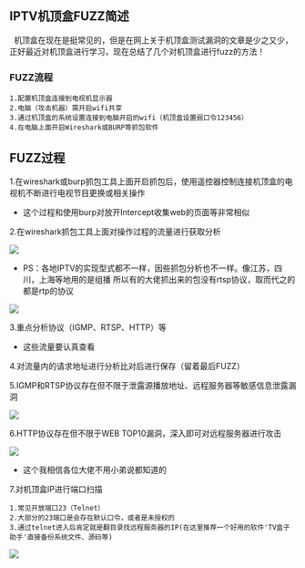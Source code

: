 ## IPTV机顶盒FUZZ简述

   机顶盒在现在是挺常见的，但是在网上关于机顶盒测试漏洞的文章是少之又少，正好最近对机顶盒进行学习，现在总结了几个对机顶盒进行fuzz的方法！
  


### FUZZ流程

```
1.配置机顶盒连接到电视机显示器
2.电脑（攻击机器）需开启wifi共享
3.通过机顶盒的系统设置连接到电脑开启的wifi（机顶盒设置弱口令123456）
4.在电脑上面开启Wireshark或BURP等抓包软件
```

## FUZZ过程
1.在wireshark或burp抓包工具上面开启抓包后，使用遥控器控制连接机顶盒的电视机不断进行电视节目更换或相关操作

* 这个过程和使用burp对放开Intercept收集web的页面等非常相似


2.在wireshark抓包工具上面对操作过程的流量进行获取分析

<img src="http://upload.ouliu.net/i/20171115171008lwigc.png"  />

* PS：各地IPTV的实现型式都不一样，因些抓包分析也不一样。像江苏，四川，上海等地用的是组播 所以有的大佬抓出来的包没有rtsp协议，取而代之的都是rtp的协议

<img src="http://upload.ouliu.net/i/20171115194947bwj6m.jpeg"  />



3.重点分析协议（IGMP、RTSP、HTTP）等

* 这些流量要认真查看




4.对流量内的请求地址进行分析比对后进行保存（留着最后FUZZ）


5.IGMP和RTSP协议存在但不限于泄露源播放地址、远程服务器等敏感信息泄露漏洞

<img src="http://upload.ouliu.net/i/2017111517085897w2o.jpeg"  />


6.HTTP协议存在但不限于WEB TOP10漏洞，深入即可对远程服务器进行攻击

<img src="http://upload.ouliu.net/i/20171115170656ryiki.png"  />

* 这个我相信各位大佬不用小弟说都知道的



7.对机顶盒IP进行端口扫描

```
1.常见开放端口23（Telnet）
2.大部分的23端口是会存在默认口令，或者是未授权的
3.通过telnet进入后肯定就是翻目录找远程服务器的IP(在这里推荐一个好用的软件'TV盒子助手'直接备份系统文件、源码等)
```
<img src="http://upload.ouliu.net/i/20171115200822ueawm.png"  />
